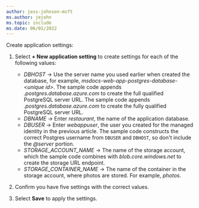 ```yaml
---
author: jess-johnson-msft
ms.author: jejohn
ms.topic: include
ms.date: 06/01/2022
---
```


Create application settings:

1. Select **+ New application setting** to create settings for each of the following values:

    * *DBHOST* &rarr; Use the server name you used earlier when created the database, for example, *msdocs-web-app-postgres-database-\<unique id>*. The sample code appends *.postgres.database.azure.com* to create the full qualified PostgreSQL server URL.
    The sample code appends *.postgres.database.azure.com* to create the fully qualified PostgreSQL server URL.
    * *DBNAME* &rarr;  Enter *restaurant*, the name of the application database.
    * *DBUSER* &rarr; Enter *webappuser*, the user you created for the managed identity in the previous article. The sample code constructs the correct Postgres username from `DBUSER` and `DBHOST`, so don't include the *@server* portion.
    * *STORAGE_ACCOUNT_NAME* &rarr; The name of the storage account, which the sample code combines with *blob.core.windows.net* to create the storage URL endpoint.
    * *STORAGE_CONTAINER_NAME* &rarr; The name of the container in the storage account, where photos are stored. For example, *photos*.

1. Confirm you have five settings with the correct values.

1. Select **Save** to apply the settings.
